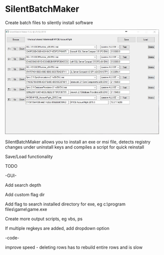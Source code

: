 # SilentBatchMaker
Create batch files to silently install software

![Alt text](demo.jpg?raw=true "Open")

SilentBatchMaker allows you to install an exe or msi file, detects registry changes under uninstall keys and compiles a script for quick reinstall

Save/Load functionality

TODO

-GUI-

Add search depth

Add custom flag dir

Add flag to search installed directory for exe, eg c:\program files\game\game.exe

Create more output scripts, eg vbs, ps

If multiple regkeys are added, add dropdown option


-code-

improve speed - deleting rows has to rebuild entire rows and is slow
